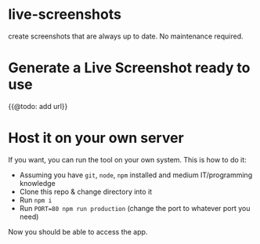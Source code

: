 # live-screenshots

create screenshots that are always up to date. No maintenance required.

# Generate a Live Screenshot ready to use

{{@todo: add url}}

# Host it on your own server

If you want, you can run the tool on your own system. This is how to do it:

- Assuming you have `git`, `node`, `npm` installed and medium IT/programming knowledge
- Clone this repo & change directory into it
- Run `npm i`
- Run `PORT=80 npm run production` (change the port to whatever port you need)

Now you should be able to access the app.
